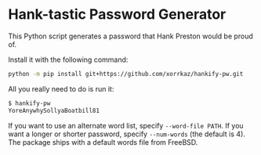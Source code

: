 # Hank-tastic Password Generator

This Python script generates a password that Hank Preston would be proud of.

Install it with the following command:

```sh
python -m pip install git+https://github.com/xorrkaz/hankify-pw.git
```

All you really need to do is run it:

```bash
$ hankify-pw
YoreAnywhySollyaBoatbill81
```

If you want to use an alternate word list, specify `--word-file PATH`.  If you want a longer or shorter password, specify `--num-words` (the default is 4).  The package ships with a default words file from FreeBSD.
